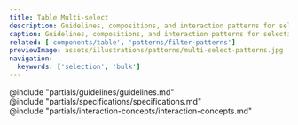```yaml
---
title: Table Multi-select
description: Guidelines, compositions, and interaction patterns for selecting and transforming results in a Table.
caption: Guidelines, compositions, and interaction patterns for selecting and transforming results in a Table.
related: ['components/table', 'patterns/filter-patterns']
previewImage: assets/illustrations/patterns/multi-select-patterns.jpg
navigation:
  keywords: ['selection', 'bulk']
---
```


<section data-tab="Guidelines">
  @include "partials/guidelines/guidelines.md"
</section>

<section data-tab="Specifications">
  @include "partials/specifications/specifications.md"
</section>

<section data-tab="Interaction concepts">
  @include "partials/interaction-concepts/interaction-concepts.md"
</section>

